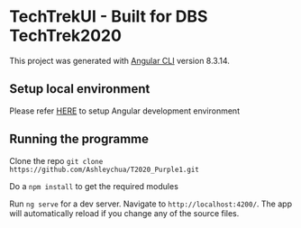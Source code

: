 # TechTrekUI - Built for DBS TechTrek2020

This project was generated with [Angular CLI](https://github.com/angular/angular-cli) version 8.3.14.

## Setup local environment

Please refer [HERE](https://angular.io/guide/setup-local) to setup Angular development environment

## Running the programme

Clone the repo ```git clone https://github.com/Ashleychua/T2020_Purple1.git```

Do a ```npm install``` to get the required modules

Run `ng serve` for a dev server. Navigate to `http://localhost:4200/`. The app will automatically reload if you change any of the source files.
